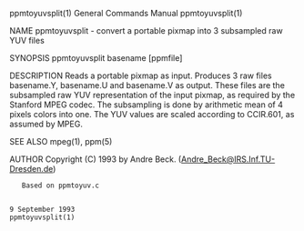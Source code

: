 ppmtoyuvsplit(1)                                                                         General Commands Manual                                                                         ppmtoyuvsplit(1)

NAME
       ppmtoyuvsplit - convert a portable pixmap into 3 subsampled raw YUV files

SYNOPSIS
       ppmtoyuvsplit basename [ppmfile]

DESCRIPTION
       Reads  a  portable pixmap as input.  Produces 3 raw files basename.Y, basename.U and basename.V as output.  These files are the subsampled raw YUV representation of the input pixmap, as required
       by the Stanford MPEG codec. The subsampling is done by arithmetic mean of 4 pixels colors into one. The YUV values are scaled according to CCIR.601, as assumed by MPEG.

SEE ALSO
       mpeg(1), ppm(5)

AUTHOR
       Copyright (C) 1993 by Andre Beck. (Andre_Beck@IRS.Inf.TU-Dresden.de)

       Based on ppmtoyuv.c

                                                                                             9 September 1993                                                                            ppmtoyuvsplit(1)
